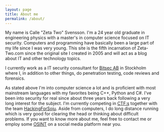 ```yaml
---
layout: page
title: About me
permalink: /about/
---
```


My name is Calle "Zeta Two" Svensson. I'm a 24 year old graduate in engineering physics with a master's in computer science focused on IT security.
Computers and programming have basically been a large part of my life since I was very young.
This site is the fifth incarnation of Zeta-Two.com since the original site I created in 2005 and will act as a blog about IT and other technology topics.

I currently work as a IT security consultant for [Bitsec AB](http://bitsec.se) in Stockholm where I, in addition to other things, do penetration testing, code reviews and forensics. 

As stated above I'm into computer science a lot and is proficient with most mainstream languages with my favorites being C++, Python and C\#.
I've been into security for real since about three years back following a very long interest for the subject.
I'm currently competing in [CTF:s](https://en.wikipedia.org/wiki/Capture_the_flag#Computer_security) together with the team [HackingForSoju](https://ctftime.org/team/3208). 
Aside from computers, I do long distance running which is very good for clearing the head or thinking about difficult problems.
If you want to know more about me, feel free to contact me or employ some [OSINT](https://en.wikipedia.org/wiki/Open-source_intelligence) on a social media platform near you.
